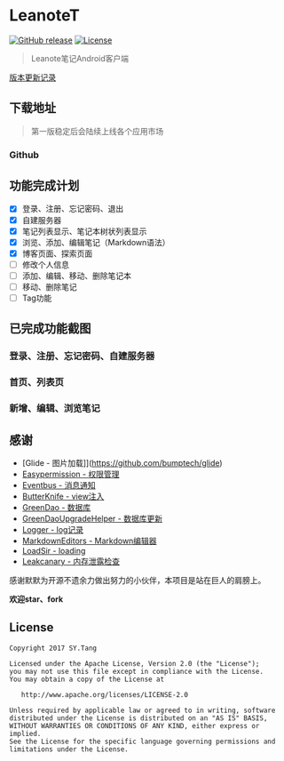 # LeanoteT

[![GitHub release](https://img.shields.io/github/release/qubyte/rubidium.svg)]()
[![License](https://img.shields.io/badge/license-Apache%202-green.svg)](https://www.apache.org/licenses/LICENSE-2.0)

> Leanote笔记Android客户端

[版本更新记录]()

## 下载地址

> 第一版稳定后会陆续上线各个应用市场

### Github

## 功能完成计划

- [x] 登录、注册、忘记密码、退出
- [x] 自建服务器
- [x] 笔记列表显示、笔记本树状列表显示
- [x] 浏览、添加、编辑笔记（Markdown语法）
- [x] 博客页面、探索页面
- [ ] 修改个人信息
- [ ] 添加、编辑、移动、删除笔记本
- [ ] 移动、删除笔记
- [ ] Tag功能

## 已完成功能截图

### 登录、注册、忘记密码、自建服务器

### 首页、列表页

### 新增、编辑、浏览笔记

## 感谢

- [Glide - 图片加载]](https://github.com/bumptech/glide)
- [Easypermission - 权限管理](https://github.com/googlesamples/easypermissions)
- [Eventbus - 消息通知](https://github.com/greenrobot/EventBus)
- [ButterKnife - view注入](https://github.com/JakeWharton/butterknife)
- [GreenDao - 数据库](https://github.com/greenrobot/greenDAO)
- [GreenDaoUpgradeHelper - 数据库更新](https://github.com/yuweiguocn/GreenDaoUpgradeHelper)
- [Logger - log记录](https://github.com/orhanobut/logger)
- [MarkdownEditors - Markdown编辑器](https://github.com/qinci/MarkdownEditors)
- [LoadSir - loading](https://github.com/KingJA/LoadSir)
- [Leakcanary - 内存泄露检查](https://github.com/square/leakcanary)

感谢默默为开源不遗余力做出努力的小伙伴，本项目是站在巨人的肩膀上。

**欢迎star、fork**

License
-------

    Copyright 2017 SY.Tang

    Licensed under the Apache License, Version 2.0 (the "License");
    you may not use this file except in compliance with the License.
    You may obtain a copy of the License at

       http://www.apache.org/licenses/LICENSE-2.0

    Unless required by applicable law or agreed to in writing, software
    distributed under the License is distributed on an "AS IS" BASIS,
    WITHOUT WARRANTIES OR CONDITIONS OF ANY KIND, either express or implied.
    See the License for the specific language governing permissions and
    limitations under the License.